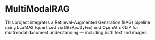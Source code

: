 # MultiModalRAG
This project integrates a Retrieval-Augmented Generation (RAG) pipeline using LLaMA2 (quantized via BitsAndBytes) and OpenAI's CLIP for multimodal document understanding — including both text and images.
